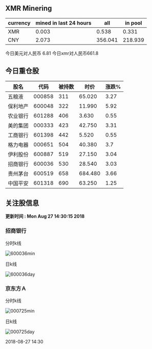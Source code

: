 ## XMR Minering

|currency|mined in last 24 hours|all|in pool|
|---|---|---|---|
|XMR|0.003|0.538|0.331|
|CNY|2.073|356.041|218.939|

今日美元对人民币 6.81	今日xmr对人民币661.8


## 今日重仓股 

|股名|代码|被持数|时价|涨跌%|
|---|---|---|---|---|
|五粮液|000858|311|65.020|3.27|
|保利地产|600048|322|11.990|5.92|
|农业银行|601288|406|3.630|0.55|
|美的集团|000333|423|42.750|3.31|
|工商银行|601398|442|5.520|0.55|
|格力电器|000651|504|40.380|3.7|
|伊利股份|600887|519|27.150|3.04|
|招商银行|600036|530|28.540|3.03|
|贵州茅台|600519|658|684.480|3.66|
|中国平安|601318|690|63.250|1.25|

## 关注股信息
**更新时间 : Mon Aug 27 14:30:15 2018**
### 招商银行 
分时k线

![600036min](http://image.sinajs.cn/newchart/min/n/sh600036.gif)

日k线

![600036day](http://image.sinajs.cn/newchart/daily/n/sh600036.gif)

### 京东方Ａ 
分时k线

![000725min](http://image.sinajs.cn/newchart/min/n/sz000725.gif)

日k线

![000725day](http://image.sinajs.cn/newchart/daily/n/sz000725.gif)

2018-08-27 14:30